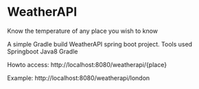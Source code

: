 # WeatherAPI
Know the temperature of any place you wish to know

A simple Gradle build WeatherAPI spring boot project.
Tools used
Springboot
Java8
Gradle

Howto access:
http://localhost:8080/weatherapi/{place}

Example: http://localhost:8080/weatherapi/london

